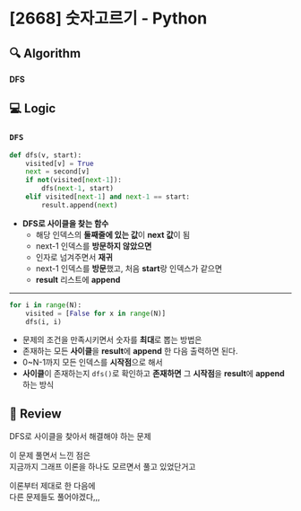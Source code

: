 # [2668] 숫자고르기 - Python

## :mag: Algorithm
**DFS**

## :computer: Logic
### `DFS`

```Python
def dfs(v, start):
    visited[v] = True
    next = second[v]
    if not(visited[next-1]):
        dfs(next-1, start)
    elif visited[next-1] and next-1 == start:
        result.append(next)
```
- **DFS로 사이클을 찾는 함수**  
  * 해당 인덱스의 **둘째줄에 있는 값**이 **next 값**이 됨
  * next-1 인덱스를 **방문하지 않았으면**  
  * 인자로 넘겨주면서 **재귀**  
  * next-1 인덱스를 **방문**했고, 처음 **start**랑 인덱스가 같으면  
  * **result** 리스트에 **append**
---

```Python
for i in range(N):
    visited = [False for x in range(N)]
    dfs(i, i)
```
- 문제의 조건을 만족시키면서 숫자를 **최대**로 뽑는 방법은  
- 존재하는 모든 **사이클**을 **result**에 **append** 한 다음 출력하면 된다.  
- 0~N-1까지 모든 인덱스를 **시작점**으로 해서  
- **사이클**이 존재하는지 `dfs()`로 확인하고 **존재하면** 그 **시작점**을 **result**에 **append** 하는 방식

## :memo: Review
DFS로 사이클을 찾아서 해결해야 하는 문제

이 문제 풀면서 느낀 점은  
지금까지 그래프 이론을 하나도 모르면서 풀고 있었단거고

이론부터 제대로 한 다음에  
다른 문제들도 풀어야겠다,,,
